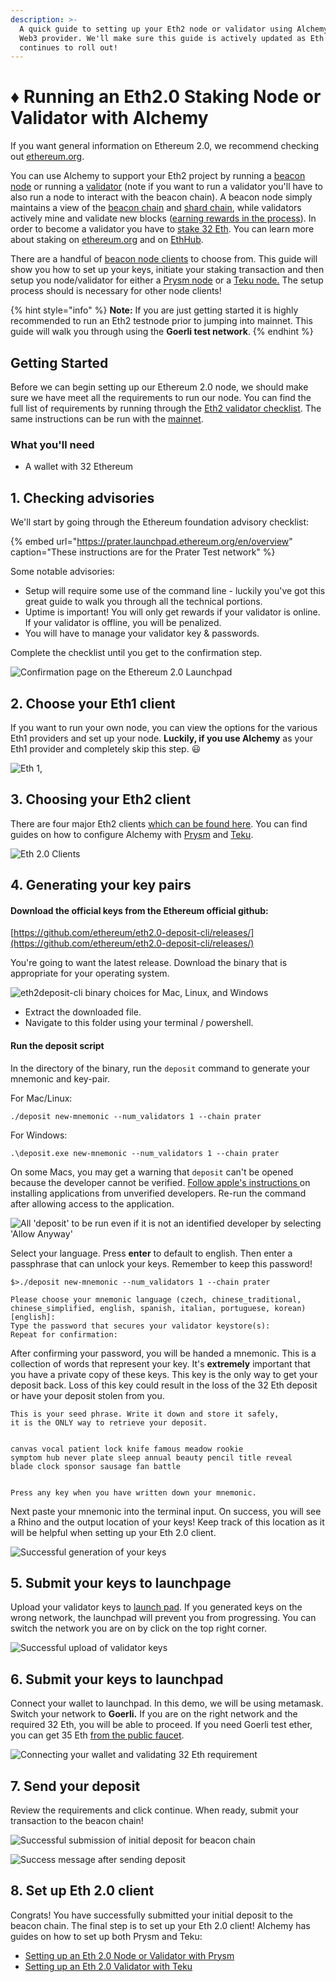 ```yaml
---
description: >-
  A quick guide to setting up your Eth2 node or validator using Alchemy as your
  Web3 provider. We'll make sure this guide is actively updated as Eth 2.0
  continues to roll out!
---
```


# ♦️ Running an Eth2.0 Staking Node or Validator with Alchemy

If you want general information on Ethereum 2.0, we recommend checking out [ethereum.org](https://ethereum.org/en/eth2/).

You can use Alchemy to support your Eth2 project by running a [beacon node](https://ethereum.org/en/eth2/get-involved/#clients) or running a [validator](https://ethereum.org/en/eth2/staking/#gatsby-focus-wrapper) \(note if you want to run a validator you'll have to also run a node to interact with the beacon chain\). A beacon node simply maintains a view of the [beacon chain](https://ethereum.org/en/eth2/beacon-chain/) and [shard chain](https://ethereum.org/en/eth2/shard-chains/), while validators actively mine and validate new blocks \([earning rewards in the process](https://ethereum.org/en/eth2/staking/)\). In order to become a validator you have to [stake 32 Eth](https://launchpad.ethereum.org/overview). You can learn more about staking on [ethereum.org](https://ethereum.org/en/eth2/staking/) and on [EthHub](https://docs.ethhub.io/ethereum-roadmap/ethereum-2.0/proof-of-stake/).

There are a handful of [beacon node clients](https://ethereum.org/en/eth2/get-involved/#clients) to choose from. This guide will show you how to set up your keys, initiate your staking transaction and then setup you node/validator for either a [Prysm node](https://docs.alchemy.com/alchemy/guides/running-an-eth2-node-with-alchemy/setting-up-an-eth-2.0-node-or-validator-with-prysm) or a [Teku node.](https://docs.alchemy.com/alchemy/guides/running-an-eth2-node-with-alchemy/eth2-staking-teku) The setup process should is necessary for other node clients!

{% hint style="info" %}
**Note:** If you are just getting started it is highly recommended to run an Eth2 testnode prior to jumping into mainnet. This guide will walk you through using the **Goerli test network**.
{% endhint %}

## Getting Started

Before we can begin setting up our Ethereum 2.0 node, we should make sure we have meet all the requirements to run our node. You can find the full list of requirements by running through the [Eth2 validator checklist](https://launchpad.ethereum.org/en/checklist). The same instructions can be run with the [mainnet](https://launchpad.ethereum.org/en/).

### What you'll need

* A wallet with 32 Ethereum 

## 1. Checking advisories

We'll start by going through the Ethereum foundation advisory checklist: 

{% embed url="https://prater.launchpad.ethereum.org/en/overview" caption="These instructions are for the Prater Test network" %}

Some notable advisories:

* Setup will require some use of the command line - luckily you've got this great guide to walk you through all the technical portions. 
* Uptime is important! You will only get rewards if your validator is online. If your validator is offline, you will be penalized.
* You will have to manage your validator key & passwords.

Complete the checklist until you get to the confirmation step.

![Confirmation page on the Ethereum 2.0 Launchpad](../../.gitbook/assets/screen-shot-2021-08-25-at-5.12.13-pm.png)

## 2. Choose your Eth1 client

If you want to run your own node, you can view the options for the various Eth1 providers and set up your node. **Luckily, if you use Alchemy** as your Eth1 provider and completely skip this step. 😃

![Eth 1,](../../.gitbook/assets/image%20%2836%29%20%281%29.png)

## 3. Choosing your Eth2 client

There are four major Eth2 clients [which can be found here](https://ethereum.org/en/eth2/get-involved/#clients). You can find guides on how to configure Alchemy with [Prysm](https://docs.alchemy.com/alchemy/guides/running-an-eth2-node-with-alchemy/setting-up-an-eth-2.0-node-or-validator-with-prysm) and [Teku](https://docs.alchemy.com/alchemy/guides/running-an-eth2-node-with-alchemy/eth2-staking-teku).

![Eth 2.0 Clients](../../.gitbook/assets/image%20%2829%29.png)

## 4. Generating your key pairs

#### Download the official keys from the Ethereum official github:

[https://github.com/ethereum/eth2.0-deposit-cli/releases/](https://github.com/ethereum/eth2.0-deposit-cli/releases/)

You're going to want the latest release. Download the binary that is appropriate for your operating system. 

![eth2deposit-cli binary choices for Mac, Linux, and Windows](../../.gitbook/assets/choose-package.jpg)

* Extract the downloaded file.
* Navigate to this folder using your terminal / powershell.

#### Run the deposit script

In the directory of the binary, run the `deposit` command to generate your mnemonic and key-pair.

For Mac/Linux:

```
./deposit new-mnemonic --num_validators 1 --chain prater
```

For Windows:

```
.\deposit.exe new-mnemonic --num_validators 1 --chain prater
```

On some Macs, you may get a warning that `deposit` can't be opened because the developer cannot be verified. [Follow apple's instructions ](https://support.apple.com/en-us/HT202491)on installing applications from unverified developers. Re-run the command after allowing access to the application.

![All &apos;deposit&apos; to be run even if it is not an identified developer by selecting &apos;Allow Anyway&apos;](../../.gitbook/assets/image%20%2837%29.png)

Select your language. Press **enter** to default to english. Then enter a passphrase that can unlock your keys. Remember to keep this password!

```text
$>./deposit new-mnemonic --num_validators 1 --chain prater

Please choose your mnemonic language (czech, chinese_traditional, chinese_simplified, english, spanish, italian, portuguese, korean) [english]:
Type the password that secures your validator keystore(s):
Repeat for confirmation:
```

After confirming your password, you will be handed a mnemonic. This is a collection of words that represent your key. It's **extremely** important that you have a private copy of these keys. This key is the only way to get your deposit back. Loss of this key could result in the loss of the 32 Eth deposit or have your deposit stolen from you. 

```text
This is your seed phrase. Write it down and store it safely, 
it is the ONLY way to retrieve your deposit.


canvas vocal patient lock knife famous meadow rookie 
symptom hub never plate sleep annual beauty pencil title reveal 
blade clock sponsor sausage fan battle


Press any key when you have written down your mnemonic.
```

Next paste your mnemonic into the terminal input. On success, you will see a Rhino and the output location of your keys! Keep track of this location as it will be helpful when setting up your Eth 2.0 client.

![Successful generation of your keys](../../.gitbook/assets/image%20%2831%29.png)

## 5. Submit your keys to launchpage

Upload your validator keys to  [launch pad](https://prater.launchpad.ethereum.org/en/upload-deposit-data). If you generated keys on the wrong network, the launchpad will prevent you from progressing. You can switch the network you are on by click on the top right corner.

![Successful upload of validator keys](../../.gitbook/assets/screen-shot-2021-08-25-at-5.56.12-pm.png)

## 6. Submit your keys to launchpad

Connect your wallet to launchpad. In this demo, we will be using metamask. Switch your network to **Goerli.** If you are on the right network and the required 32 Eth, you will be able to proceed. If you need Goerli test ether, you can get 35 Eth [from the public faucet](https://faucet.goerli.mudit.blog/). 

![Connecting your wallet and validating 32 Eth requirement](../../.gitbook/assets/image%20%2838%29.png)

##  **7. Send your deposit**

Review the requirements and click continue. When ready, submit your transaction to the beacon chain!

![Successful submission of initial deposit for beacon chain](../../.gitbook/assets/image%20%2835%29.png)

![Success message after sending deposit](../../.gitbook/assets/image%20%2839%29.png)

## 8. Set up Eth 2.0 client 

Congrats! You have successfully submitted your initial deposit to the beacon chain. The final step is to set up your Eth 2.0 client! Alchemy has guides on how to set up both Prysm and Teku:

* [Setting up an Eth 2.0 Node or Validator with Prysm ](https://docs.alchemy.com/alchemy/guides/running-an-eth2-node-with-alchemy/setting-up-an-eth-2.0-node-or-validator-with-prysm)
* [Setting up an Eth 2.0 Validator with Teku](https://docs.alchemy.com/alchemy/guides/running-an-eth2-node-with-alchemy/eth2-staking-teku)





